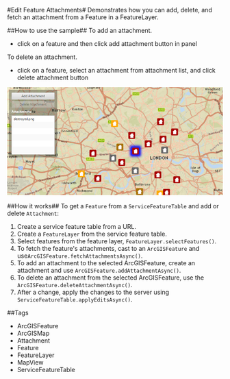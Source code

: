 #Edit Feature Attachments#
Demonstrates how you can add, delete, and fetch an attachment from a Feature in a FeatureLayer. 

##How to use the sample##
To add an attachment.
  - click on a feature and then click add attachment button in panel
  
To delete an attachment.
  - click on a feature, select an attachment from attachment list, and click delete attachment button

![](EditFeatureAttachments.png)

##How it works##
To get a `Feature` from a `ServiceFeatureTable` and add or delete `Attachment`:

1. Create a service feature table from a URL.
2. Create a `FeatureLayer` from the service feature table.
3. Select features from the feature layer, `FeatureLayer.selectFeatures()`.
4. To fetch the feature's attachments, cast to an `ArcGISFeature` and use`ArcGISFeature.fetchAttachmentsAsync()`.
5. To add an attachment to the selected ArcGISFeature, create an attachment and use `ArcGISFeature.addAttachmentAsync()`.
6. To delete an attachment from the selected ArcGISFeature, use the `ArcGISFeature.deleteAttachmentAsync()`.
7. After a change, apply the changes to the server using `ServiceFeatureTable.applyEditsAsync()`.

##Tags
- ArcGISFeature
- ArcGISMap
- Attachment
- Feature
- FeatureLayer
- MapView
- ServiceFeatureTable

